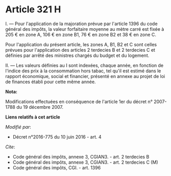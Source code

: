 # Article 321 H

I. ― Pour l'application de la majoration prévue par l'article 1396 du code général des impôts, la valeur forfaitaire moyenne
au mètre carré est fixée à 205 € en zone A, 106 € en zone B1, 76 € en zone B2 et 38 € en zone C. 

Pour l'application du présent article, les zones A, B1, B2 et C sont celles prévues pour l'application des articles 2
terdecies B et 2 terdecies C et définies par arrêté des ministres chargés du budget et du logement. 

II. ― Les valeurs définies au I sont indexées, chaque année, en fonction de l'indice des prix à la consommation hors tabac,
tel qu'il est estimé dans le rapport économique, social et financier, présenté en annexe au projet de loi de finances établi
pour cette même année.

**Nota:**

Modifications effectuées en conséquence de l'article 1er du décret n° 2007-1788 du 19 décembre 2007.

**Liens relatifs à cet article**

_Modifié par_:

  - Décret n°2016-775 du 10 juin 2016 - art. 4

_Cite_:

  - Code général des impôts, annexe 3, CGIAN3. - art. 2 terdecies B
  - Code général des impôts, annexe 3, CGIAN3. - art. 2 terdecies C (M)
  - Code général des impôts, CGI. - art. 1396
